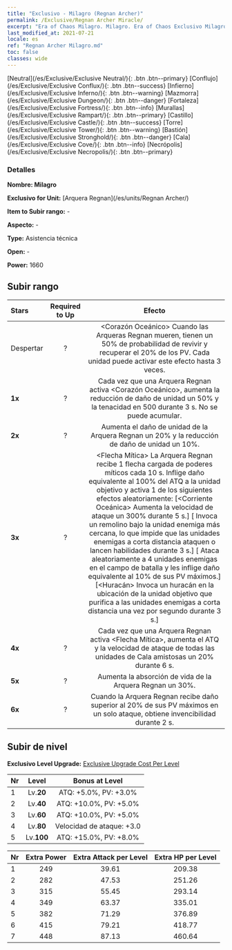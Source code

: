 ```yaml
---
title: "Exclusivo - Milagro (Regnan Archer)"
permalink: /Exclusive/Regnan Archer Miracle/
excerpt: "Era of Chaos Milagro. Milagro. Era of Chaos Exclusivo Milagro. Arquera Regnan Exclusivo."
last_modified_at: 2021-07-21
locale: es
ref: "Regnan Archer Milagro.md"
toc: false
classes: wide
---
```

 [Neutral](/es/Exclusive/Exclusive Neutral/){: .btn .btn--primary} [Conflujo](/es/Exclusive/Exclusive Conflux/){: .btn .btn--success} [Infierno](/es/Exclusive/Exclusive Inferno/){: .btn .btn--warning} [Mazmorra](/es/Exclusive/Exclusive Dungeon/){: .btn .btn--danger} [Fortaleza](/es/Exclusive/Exclusive Fortress/){: .btn .btn--info} [Murallas](/es/Exclusive/Exclusive Rampart/){: .btn .btn--primary} [Castillo](/es/Exclusive/Exclusive Castle/){: .btn .btn--success} [Torre](/es/Exclusive/Exclusive Tower/){: .btn .btn--warning} [Bastión](/es/Exclusive/Exclusive Stronghold/){: .btn .btn--danger} [Cala](/es/Exclusive/Exclusive Cove/){: .btn .btn--info} [Necrópolis](/es/Exclusive/Exclusive Necropolis/){: .btn .btn--primary} 

### Detalles
 **Nombre: Milagro** 

 **Exclusivo for Unit:** [Arquera Regnan](/es/units/Regnan Archer/) 

 **Item to Subir rango:** -

 **Aspecto:** -

 **Type:** Asistencia técnica

 **Open:** -

 **Power:** 1660

## Subir rango

  |     Stars    |  Required to Up | Efecto |
  |:-------------|:---------------:|:---------------:|
  |  Despertar  | ? | <Corazón Oceánico> Cuando las Arqueras Regnan mueren, tienen un 50% de probabilidad de revivir y recuperar el 20% de los PV. Cada unidad puede activar este efecto hasta 3 veces. |
  | **1x** <i class="fas fa-star"/> | ? | Cada vez que una Arquera Regnan activa <Corazón Oceánico>, aumenta la reducción de daño de unidad un 50% y la tenacidad en 500 durante 3 s. No se puede acumular. |
  | **2x** <i class="fas fa-star"/> | ? | Aumenta el daño de unidad de la Arquera Regnan un 20% y la reducción de daño de unidad un 10%. |
  | **3x** <i class="fas fa-star"/> | ? | <Flecha Mítica> La Arquera Regnan recibe 1 flecha cargada de poderes míticos cada 10 s. Inflige daño equivalente al 100% del ATQ a la unidad objetivo y activa 1 de los siguientes efectos aleatoriamente:                  [<Corriente Oceánica> Aumenta la velocidad de ataque un 300% durante 5 s.]                                [<Remolino> Invoca un remolino bajo la unidad enemiga más cercana, lo que impide que las unidades enemigas a corta distancia ataquen o lancen habilidades durante 3 s.]                                 [<Tormenta> Ataca aleatoriamente a 4 unidades enemigas en el campo de batalla y les inflige daño equivalente al 10% de sus PV máximos.]            [<Huracán> Invoca un huracán en la ubicación de la unidad objetivo que purifica a las unidades enemigas a corta distancia una vez por segundo durante 3 s.] |
  | **4x** <i class="fas fa-star"/> | ? | Cada vez que una Arquera Regnan activa <Flecha Mítica>, aumenta el ATQ y la velocidad de ataque de todas las unidades de Cala amistosas un 20% durante 6 s. |
  | **5x** <i class="fas fa-star"/> | ? | Aumenta la absorción de vida de la Arquera Regnan un 30%. |
  | **6x** <i class="fas fa-star"/> | ? | <Puerto Seguro> Cuando la Arquera Regnan recibe daño superior al 20% de sus PV máximos en un solo ataque, obtiene invencibilidad durante 2 s. |


## Subir de nivel
 **Exclusivo Level Upgrade:** [Exclusive Upgrade Cost Per Level](/Exclusive/ExclusiveUpgradeCostPerLevel/)

  |  Nr  |   Level  | Bonus at Level |
  |:-----|:--------:|:--------------:|
  | 1 | Lv.**20** | ATQ: +5.0%, PV: +3.0% |
  | 2 | Lv.**40** | ATQ: +10.0%, PV: +5.0% |
  | 3 | Lv.**60** | ATQ: +10.0%, PV: +5.0% |
  | 4 | Lv.**80** | Velocidad de ataque: +3.0 |
  | 5 | Lv.**100** | ATQ: +15.0%, PV: +8.0% |


  |  Nr  |  Extra Power | Extra Attack per Level | Extra HP per Level |
  |:-----|:--------:|:--------:|:--------:|
  | 1 | 249 | 39.61 | 209.38 |
  | 2 | 282 | 47.53 | 251.26 |
  | 3 | 315 | 55.45 | 293.14 |
  | 4 | 349 | 63.37 | 335.01 |
  | 5 | 382 | 71.29 | 376.89 |
  | 6 | 415 | 79.21 | 418.77 |
  | 7 | 448 | 87.13 | 460.64 |


